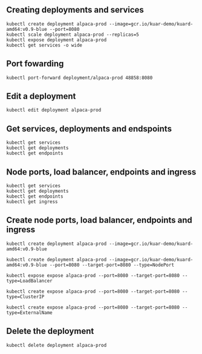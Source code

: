 ## Creating deployments and services

```
kubectl create deployment alpaca-prod --image=gcr.io/kuar-demo/kuard-amd64:v0.9-blue --port=8080
kubectl scale deployment alpaca-prod --replicas=5
kubectl expose deployment alpaca-prod
kubectl get services -o wide
```

## Port fowarding

```
kubectl port-forward deployment/alpaca-prod 48858:8080
```

## Edit a deployment

```
kubectl edit deployment alpaca-prod
```

## Get services, deployments and endspoints

```
kubectl get services
kubectl get deployments
kubectl get endpoints
```

## Node ports, load balancer, endpoints and ingress

```
kubectl get services
kubectl get deployments
kubectl get endpoints
kubectl get ingress
```

## Create node ports, load balancer, endpoints and ingress

```
kubectl create deployment alpaca-prod --image=gcr.io/kuar-demo/kuard-amd64:v0.9-blue

kubectl create deployment alpaca-prod --image=gcr.io/kuar-demo/kuard-amd64:v0.9-blue --port=8080 --target-port=8080 --type=NodePort

kubectl expose expose alpaca-prod --port=8080 --target-port=8080 --type=LoadBalancer

kubectl create expose alpaca-prod --port=8080 --target-port=8080 --type=ClusterIP

kubectl create expose alpaca-prod --port=8080 --target-port=8080 --type=ExternalName
```

## Delete the deployment

```
kubectl delete deployment alpaca-prod
```

